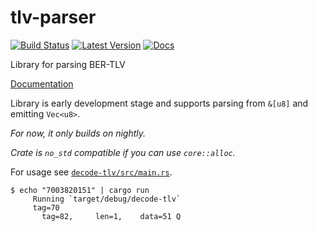 # tlv-parser
[![Build Status](https://travis-ci.org/lexxvir/tlv-parser.svg?branch=master)](https://travis-ci.org/lexxvir/tlv-parser)
[![Latest Version](https://img.shields.io/crates/v/tlv_parser.svg)](https://crates.io/crates/tlv_parser)
[![Docs](https://docs.rs/tlv_parser/badge.svg)](https://docs.rs/tlv_parser)

Library for parsing BER-TLV

[Documentation](https://lexxvir.github.io/tlv-parser/tlv_parser/index.html)

Library is early development stage and supports parsing from `&[u8]` and emitting `Vec<u8>`.

*For now, it only builds on nightly.*

*Crate is `no_std` compatible if you can use `core::alloc`.*

For usage see [`decode-tlv/src/main.rs`](https://github.com/lexxvir/tlv-parser/blob/master/decode-tlv/src/main.rs).

```
$ echo "7003820151" | cargo run
     Running `target/debug/decode-tlv`
	 tag=70
	   tag=82,     len=1,    data=51 Q
```

